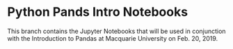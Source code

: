 # Python Pands Intro Notebooks

This branch contains the Jupyter Notebooks that will be used in conjunction with
the Introduction to Pandas at Macquarie University on Feb. 20, 2019.